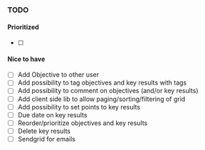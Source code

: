 ﻿### TODO

#### Prioritized
* [ ] 

#### Nice to have
* [ ] Add Objective to other user
* [ ] Add possibility to tag objectives and key results with tags
* [ ] Add possibility to comment on objectives (and/or key results)
* [ ] Add client side lib to allow paging/sorting/filtering of grid
* [ ] Add possibility to set points to key results
* [ ] Due date on key results
* [ ] Reorder/prioritize objectives and key results
* [ ] Delete key results
* [ ] Sendgrid for emails
